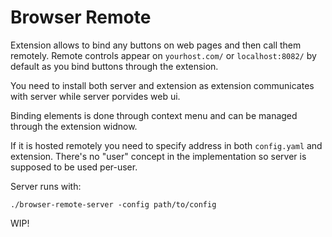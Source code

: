 # Browser Remote

Extension allows to bind any buttons on web pages and then call them remotely.
Remote controls appear on `yourhost.com/` or `localhost:8082/` by default as you bind buttons through the extension.

You need to install both server and extension as extension communicates with server while server porvides web ui.

Binding elements is done through context menu and can be managed through the extension widnow.

If it is hosted remotely you need to specify address in both `config.yaml` and extension.
There's no "user" concept in the implementation so server is supposed to be used per-user.

Server runs with:
```shell
./browser-remote-server -config path/to/config
```

WIP!